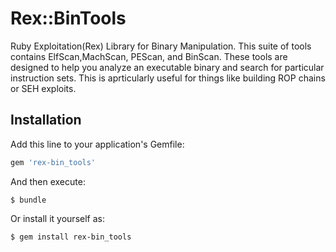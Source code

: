 # Rex::BinTools

Ruby Exploitation(Rex) Library for Binary Manipulation. This suite of tools contains ElfScan,MachScan, PEScan, and BinScan.
These tools are designed to help you analyze an executable binary and search for particular instruction sets. This is aprticularly
useful for things like building ROP chains or SEH exploits.

## Installation

Add this line to your application's Gemfile:

```ruby
gem 'rex-bin_tools'
```

And then execute:

    $ bundle

Or install it yourself as:

    $ gem install rex-bin_tools

